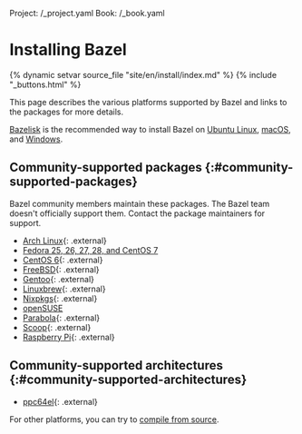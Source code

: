 Project: /_project.yaml
Book: /_book.yaml

# Installing Bazel

{% dynamic setvar source_file "site/en/install/index.md" %}
{% include "_buttons.html" %}

This page describes the various platforms supported by Bazel and links
to the packages for more details.

[Bazelisk](/install/bazelisk) is the recommended way to install Bazel on [Ubuntu Linux](/install/ubuntu), [macOS](/install/os-x), and [Windows](/install/windows).

## Community-supported packages {:#community-supported-packages}

Bazel community members maintain these packages. The Bazel team doesn't
officially support them. Contact the package maintainers for support.

*   [Arch Linux](https://www.archlinux.org/packages/community/x86_64/bazel/){: .external}
*   [Fedora 25, 26, 27, 28, and CentOS 7](/install/redhat)
*   [CentOS 6](https://github.com/sub-mod/bazel-builds){: .external}
*   [FreeBSD](https://www.freshports.org/devel/bazel){: .external}
*   [Gentoo](https://packages.gentoo.org/packages/dev-util/bazel){: .external}
*   [Linuxbrew](https://github.com/Linuxbrew/homebrew-core/blob/master/Formula/bazel.rb){: .external}
*   [Nixpkgs](https://github.com/NixOS/nixpkgs/blob/master/pkgs/development/tools/build-managers/bazel){: .external}
*   [openSUSE](/install/suse)
*   [Parabola](https://www.parabola.nu/packages/?q=bazel){: .external}
*   [Scoop](https://github.com/scoopinstaller/scoop-main/blob/master/bucket/bazel.json){: .external}
*   [Raspberry Pi](https://github.com/koenvervloesem/bazel-on-arm/blob/master/README.md){: .external}

## Community-supported architectures {:#community-supported-architectures}

*   [ppc64el](https://oplab9.parqtec.unicamp.br/pub/ppc64el/bazel){: .external}

For other platforms, you can try to [compile from source](/install/compile-source).
